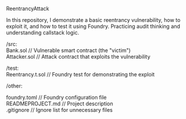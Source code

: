 ReentrancyAttack

In this repository, I demonstrate a basic reentrancy vulnerability, how to exploit it, and how to test it using Foundry.
Practicing audit thinking and understanding callstack logic.

/src:  
      Bank.sol           // Vulnerable smart contract (the "victim")  
      Attacker.sol       // Attack contract that exploits the vulnerability  

/test:  
      Reentrancy.t.sol   // Foundry test for demonstrating the exploit  

/other:

   foundry.toml           // Foundry configuration file  
   READMEPROJECT.md              // Project description  
   .gitignore             // Ignore list for unnecessary files  
